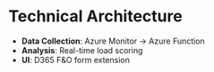 # Technical Architecture
 
- **Data Collection**: Azure Monitor → Azure Function
- **Analysis**: Real-time load scoring
- **UI**: D365 F&O form extension
